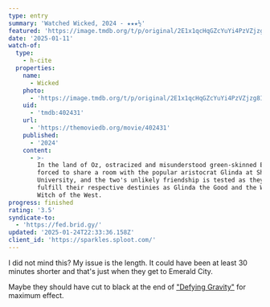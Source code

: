 ```yaml
---
type: entry
summary: 'Watched Wicked, 2024 - ★★★½'
featured: 'https://image.tmdb.org/t/p/original/2E1x1qcHqGZcYuYi4PzVZjzg8IV.jpg'
date: '2025-01-11'
watch-of:
  type:
    - h-cite
  properties:
    name:
      - Wicked
    photo:
      - 'https://image.tmdb.org/t/p/original/2E1x1qcHqGZcYuYi4PzVZjzg8IV.jpg'
    uid:
      - 'tmdb:402431'
    url:
      - 'https://themoviedb.org/movie/402431'
    published:
      - '2024'
    content:
      - >-
        In the land of Oz, ostracized and misunderstood green-skinned Elphaba is
        forced to share a room with the popular aristocrat Glinda at Shiz
        University, and the two's unlikely friendship is tested as they begin to
        fulfill their respective destinies as Glinda the Good and the Wicked
        Witch of the West.
progress: finished
rating: '3.5'
syndicate-to:
  - 'https://fed.brid.gy/'
updated: '2025-01-24T22:33:36.158Z'
client_id: 'https://sparkles.sploot.com/'
---
```

I did not mind this? My issue is the length. It could have been at least 30 minutes shorter and that's just when they get to Emerald City.

Maybe they should have cut to black at the end of ["Defying Gravity"](https://song.link/i/1440802840) for maximum effect.
